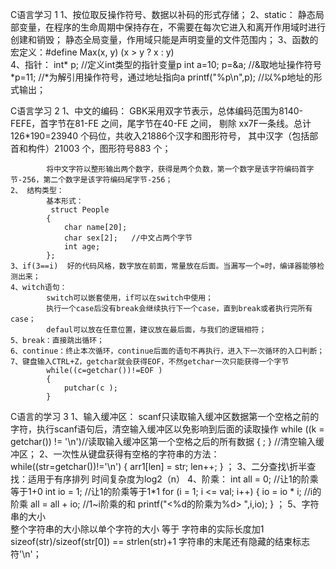 

C语言学习 1
    1、按位取反操作符号、数据以补码的形式存储；
    2、static：
            静态局部变量，在程序的生命周期中保持存在，不需要在每次它进入和离开作用域时进行创建和销毁；
            静态全局变量，作用域只能是声明变量的文件范围内；
    3、函数的宏定义：#define Max(x, y) (x > y ? x : y)        
    4、指针：
            int* p;   //定义int类型的指针变量p
            int a=10;
            p=&a;   //&取地址操作符号
            *p=11;  //*为解引用操作符号，通过地址指向a
            printf("%p\n",p);  //以%p地址的形式输出；
    

C语言学习 2
    1、中文的编码：
            GBK采用双字节表示，总体编码范围为8140-FEFE，首字节在81-FE 之间，尾字节在40-FE 之间，
            剔除 xx7F一条线。总计126*190=23940 个码位，共收入21886个汉字和图形符号，
            其中汉字（包括部首和构件）21003 个，图形符号883 个；

            将中文字符以整形输出两个数字，获得是两个负数，第一个数字是该字符编码首字节-256，第二个数字是该字符编码尾字节-256；
    2、 结构类型：
            基本形式：
             struct People
            {
                char name[20];
                char sex[2];   //中文占两个字节
                int age;
            };
    3、if(3==i)  好的代码风格，数字放在前面，常量放在后面。当漏写一个=时，编译器能够检测出来；
    4、witch语句：
            switch可以嵌套使用，if可以在switch中使用；
            执行一个case后没有break会继续执行下一个case，直到break或者执行完所有case；
            defaul可以放在任意位置，建议放在最后面，与我们的逻辑相符；
    5、break：直接跳出循环；
    6、continue：终止本次循环，continue后面的语句不再执行，进入下一次循环的入口判断；
    7、键盘输入CTRL+Z，getchar就会获得EOF，不然getchar一次只能获得一个字节
            while((c=getchar())!=EOF ) 
            {
                putchar(c );
            }


C语言的学习 3
    1、输入缓冲区：
            scanf只读取输入缓冲区数据第一个空格之前的字符，执行scanf语句后，清空输入缓冲区以免影响到后面的读取操作
            while ((k = getchar()) != '\n')//读取输入缓冲区第一个空格之后的所有数据
            {
                ;
            }    //清空输入缓冲区；
    2、一次性从键盘获得有空格的字符串的方法：
            while((str=getchar())!='\n')
            {
                arr1[len] = str;
                len++;
            }     ；
    3、二分查找\折半查找：适用于有序排列  时间复杂度为log2（n）
    4、阶乘：
            int all = 0; //让1的阶乘等于1+0
            int io = 1;  //让1的阶乘等于1*1
            for (i = 1; i <= val; i++)
            {
                io = io * i;   //i的阶乘
                all = all + io;  //1~i阶乘的和
                printf("<%d的阶乘为%d>  ",i,io);
            }     ；
    5、字符串的大小    
            整个字符串的大小除以单个字符的大小 等于 字符串的实际长度加1
            sizeof(str)/sizeof(str[0]) == strlen(str)+1
            字符串的末尾还有隐藏的结束标志符'\n'；
    
